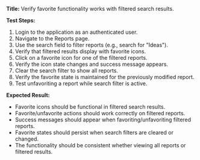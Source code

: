 **Title:** Verify favorite functionality works with filtered search results.

**Test Steps:**
1. Login to the application as an authenticated user.
2. Navigate to the Reports page.
3. Use the search field to filter reports (e.g., search for "Ideas").
4. Verify that filtered results display with favorite icons.
5. Click on a favorite icon for one of the filtered reports.
6. Verify the icon state changes and success message appears.
7. Clear the search filter to show all reports.
8. Verify the favorite state is maintained for the previously modified report.
9. Test unfavoriting a report while search filter is active.

**Expected Result:**
- Favorite icons should be functional in filtered search results.
- Favorite/unfavorite actions should work correctly on filtered reports.
- Success messages should appear when favoriting/unfavoriting filtered reports.
- Favorite states should persist when search filters are cleared or changed.
- The functionality should be consistent whether viewing all reports or filtered results.